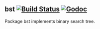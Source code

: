 ## bst [![Build Status](https://img.shields.io/travis/gyuho/bst.svg?style=flat-square)](https://travis-ci.org/gyuho/bst) [![Godoc](http://img.shields.io/badge/go-documentation-blue.svg?style=flat-square)](https://godoc.org/github.com/gyuho/bst)

Package bst implements binary search tree.
